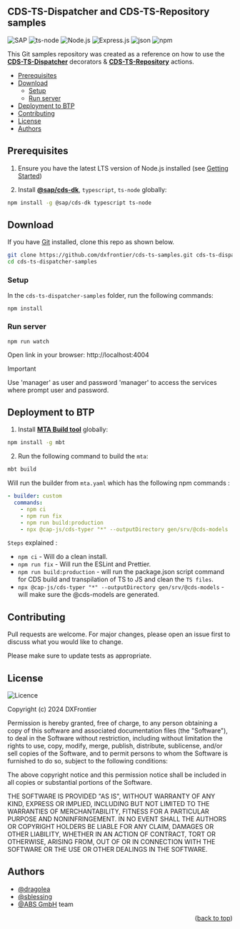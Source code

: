 <h2> CDS-TS-Dispatcher and CDS-TS-Repository samples </h2>

![SAP](https://img.shields.io/badge/SAP-0FAAFF?style=for-the-badge&logo=sap&logoColor=white)
![ts-node](https://img.shields.io/badge/ts--node-3178C6?style=for-the-badge&logo=ts-node&logoColor=white)
![Node.js](https://img.shields.io/badge/Node%20js-339933?style=for-the-badge&logo=nodedotjs&logoColor=white)
![Express.js](https://img.shields.io/badge/Express%20js-000000?style=for-the-badge&logo=express&logoColor=white)
![json](https://img.shields.io/badge/json-5E5C5C?style=for-the-badge&logo=json&logoColor=white)
![npm](https://img.shields.io/badge/npm-CB3837?style=for-the-badge&logo=npm&logoColor=white)

This Git samples repository was created as a reference on how to use the **[CDS-TS-Dispatcher](https://github.com/dxfrontier/cds-ts-dispatcher)** decorators & **[CDS-TS-Repository](https://github.com/dxfrontier/cds-ts-repository)** actions.

- [Prerequisites](#prerequisites)
- [Download](#download)
  - [Setup](#setup)
  - [Run server](#run-server)
- [Deployment to BTP](#deployment-to-btp)
- [Contributing](#contributing)
- [License](#license)
- [Authors](#authors)

## Prerequisites

1. Ensure you have the latest LTS version of Node.js installed (see [Getting Started](https://cap.cloud.sap/docs/get-started/))

2. Install [**@sap/cds-dk**](https://cap.cloud.sap/docs/get-started/), `typescript`, `ts-node` globally:

```bash
npm install -g @sap/cds-dk typescript ts-node
```

## Download

If you have [Git](https://git-scm.com/downloads) installed, clone this repo as shown below.

```bash
git clone https://github.com/dxfrontier/cds-ts-samples.git cds-ts-dispatcher-samples
cd cds-ts-dispatcher-samples
```

### Setup

In the `cds-ts-dispatcher-samples` folder, run the following commands:

```
npm install
```

### Run server

```
npm run watch
```

Open link in your browser: http://localhost:4004

> [!IMPORTANT]
> Use 'manager' as user and password 'manager' to access the services where prompt user and password.

## Deployment to BTP

1. Install [**MTA Build tool**](https://cap.cloud.sap/docs/get-started/) globally:

```bash
npm install -g mbt
```

2. Run the following command to build the `mta`:

```bash
mbt build
```

Will run the builder from `mta.yaml` which has the following npm commands :

```yml
- builder: custom
  commands:
    - npm ci
    - npm run fix
    - npm run build:production
    - npx @cap-js/cds-typer "*" --outputDirectory gen/srv/@cds-models
```

`Steps` explained :

- `npm ci` - Will do a clean install.
- `npm run fix` - Will run the ESLint and Prettier.
- `npm run build:production` - will run the package.json script command for CDS build and transpilation of TS to JS and clean the `TS files`.
- `npx @cap-js/cds-typer "*" --outputDirectory gen/srv/@cds-models` - will make sure the @cds-models are generated.

## Contributing

Pull requests are welcome. For major changes, please open an issue first
to discuss what you would like to change.

Please make sure to update tests as appropriate.

## License

![Licence](https://img.shields.io/github/license/Ileriayo/markdown-badges?style=for-the-badge)

Copyright (c) 2024 DXFrontier

Permission is hereby granted, free of charge, to any person obtaining a copy
of this software and associated documentation files (the "Software"), to deal
in the Software without restriction, including without limitation the rights
to use, copy, modify, merge, publish, distribute, sublicense, and/or sell
copies of the Software, and to permit persons to whom the Software is
furnished to do so, subject to the following conditions:

The above copyright notice and this permission notice shall be included in all
copies or substantial portions of the Software.

THE SOFTWARE IS PROVIDED "AS IS", WITHOUT WARRANTY OF ANY KIND, EXPRESS OR
IMPLIED, INCLUDING BUT NOT LIMITED TO THE WARRANTIES OF MERCHANTABILITY,
FITNESS FOR A PARTICULAR PURPOSE AND NONINFRINGEMENT. IN NO EVENT SHALL THE
AUTHORS OR COPYRIGHT HOLDERS BE LIABLE FOR ANY CLAIM, DAMAGES OR OTHER
LIABILITY, WHETHER IN AN ACTION OF CONTRACT, TORT OR OTHERWISE, ARISING FROM,
OUT OF OR IN CONNECTION WITH THE SOFTWARE OR THE USE OR OTHER DEALINGS IN THE
SOFTWARE.

## Authors

- [@dragolea](https://github.com/dragolea)
- [@sblessing](https://github.com/sblessing)
- [@ABS GmbH](https://www.abs-gmbh.de/) team

<p align="right">(<a href="#readme-top">back to top</a>)</p>
